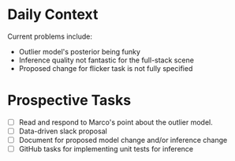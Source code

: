 # Daily Context

Current problems include:

* Outlier model's posterior being funky
* Inference quality not fantastic for the full-stack scene
* Proposed change for flicker task is not fully specified

# Prospective Tasks

* [ ] Read and respond to Marco's point about the outlier model.
* [ ] Data-driven slack proposal
* [ ] Document for proposed model change and/or inference change
* [ ] GitHub tasks for implementing unit tests for inference
